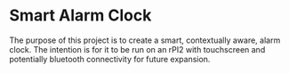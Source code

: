 # Smart Alarm Clock
The purpose of this project is to create a smart, contextually aware, alarm clock. The intention is for it to be run on an rPI2 with touchscreen and potentially bluetooth connectivity for future expansion. 
